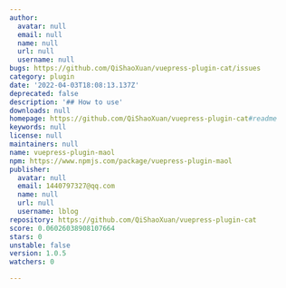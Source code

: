 ```yaml
---
author:
  avatar: null
  email: null
  name: null
  url: null
  username: null
bugs: https://github.com/QiShaoXuan/vuepress-plugin-cat/issues
category: plugin
date: '2022-04-03T18:08:13.137Z'
deprecated: false
description: '## How to use'
downloads: null
homepage: https://github.com/QiShaoXuan/vuepress-plugin-cat#readme
keywords: null
license: null
maintainers: null
name: vuepress-plugin-maol
npm: https://www.npmjs.com/package/vuepress-plugin-maol
publisher:
  avatar: null
  email: 1440797327@qq.com
  name: null
  url: null
  username: lblog
repository: https://github.com/QiShaoXuan/vuepress-plugin-cat
score: 0.06026038908107664
stars: 0
unstable: false
version: 1.0.5
watchers: 0

---
```



